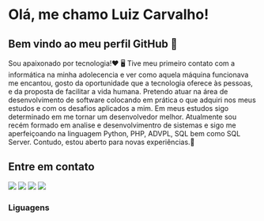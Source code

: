 # Olá, me chamo Luiz Carvalho!
## Bem vindo ao meu perfil GitHub 👋

Sou apaixonado por tecnologia!:heart: :desktop_computer:
Tive meu primeiro contato com a informática na minha adolecencia e ver como aquela máquina funcionava me encantou, 
gosto da oportunidade que a tecnologia oferece às pessoas, e da proposta de facilitar a vida humana.
Pretendo atuar na área de desenvolvimento de software colocando em prática o que adquiri nos meus estudos e com os desafios aplicados a mim.
Em meus estudos sigo determinado em me tornar um desenvolvedor melhor.
Atualmente sou recém formado em analise e desenvolvimentro de sistemas e sigo me aperfeiçoando na linguagem Python, PHP, ADVPL, SQL bem como SQL Server. Contudo, estou aberto para novas experiências.:slightly_smiling_face:
<div>


<h2/> Entre em contato </h2>

<div>
<a href="https://www.linkedin.com/in/luiz-carvalho-a974a3172"target="_blank"><img src="https://img.shields.io/badge/-LinkedIn-%230077B5?style=for-the-badge&logo=linkedin&logoColor=white" target="_blank"></a>
<a href="https://instagram.com/luizfelipeteixeiradecarvalho" target="_blank"><img src="https://img.shields.io/badge/-Instagram-%23E4405F?style=for-the-badge&logo=instagram&logoColor=white" target="_blank"></a>
<a href= "mailto:luiz.fe.carvalho36@gmail.com"><img src="https://img.shields.io/badge/Gmail-D14836?style=for-the-badge&logo=gmail&logoColor=white" target="_blank"></a>
<a href="https://wa.me/5511957219260?text=Ol%C3%A1,%20Tudo%20bem?"><img src="https://img.shields.io/badge/WhatsApp-25D366?style=for-the-badge&logo=whatsapp&logoColor=white" target="_blank"></a>

<div>

<h3/> Liguagens </h3>
